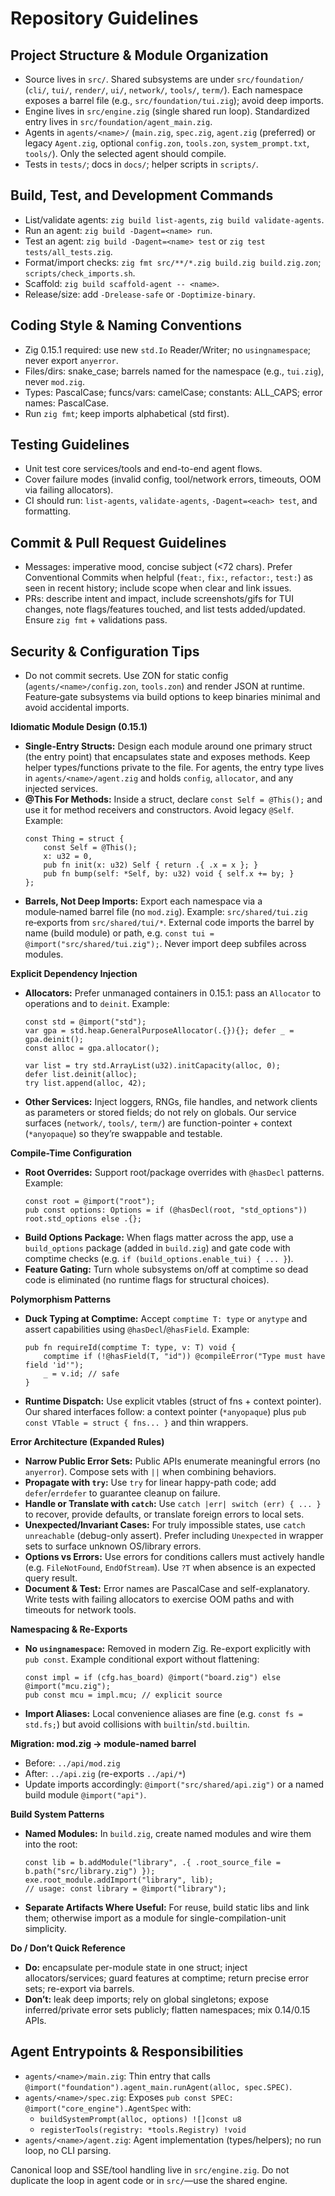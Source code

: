 # Repository Guidelines

## Project Structure & Module Organization
- Source lives in `src/`. Shared subsystems are under `src/foundation/` (`cli/`, `tui/`, `render/`, `ui/`, `network/`, `tools/`, `term/`). Each namespace exposes a barrel file (e.g., `src/foundation/tui.zig`); avoid deep imports.
- Engine lives in `src/engine.zig` (single shared run loop). Standardized entry lives in `src/foundation/agent_main.zig`.
- Agents in `agents/<name>/` (`main.zig`, `spec.zig`, `agent.zig` (preferred) or legacy `Agent.zig`, optional `config.zon`, `tools.zon`, `system_prompt.txt`, `tools/`). Only the selected agent should compile.
- Tests in `tests/`; docs in `docs/`; helper scripts in `scripts/`.

## Build, Test, and Development Commands
- List/validate agents: `zig build list-agents`, `zig build validate-agents`.
- Run an agent: `zig build -Dagent=<name> run`.
- Test an agent: `zig build -Dagent=<name> test` or `zig test tests/all_tests.zig`.
- Format/import checks: `zig fmt src/**/*.zig build.zig build.zig.zon`; `scripts/check_imports.sh`.
- Scaffold: `zig build scaffold-agent -- <name>`.
- Release/size: add `-Drelease-safe` or `-Doptimize-binary`.

## Coding Style & Naming Conventions
- Zig 0.15.1 required: use new `std.Io` Reader/Writer; no `usingnamespace`; never export `anyerror`.
- Files/dirs: snake_case; barrels named for the namespace (e.g., `tui.zig`), never `mod.zig`.
- Types: PascalCase; funcs/vars: camelCase; constants: ALL_CAPS; error names: PascalCase.
- Run `zig fmt`; keep imports alphabetical (std first).

## Testing Guidelines
- Unit test core services/tools and end-to-end agent flows.
- Cover failure modes (invalid config, tool/network errors, timeouts, OOM via failing allocators).
- CI should run: `list-agents`, `validate-agents`, `-Dagent=<each> test`, and formatting.

## Commit & Pull Request Guidelines
- Messages: imperative mood, concise subject (<72 chars). Prefer Conventional Commits when helpful (`feat:`, `fix:`, `refactor:`, `test:`) as seen in recent history; include scope when clear and link issues.
- PRs: describe intent and impact, include screenshots/gifs for TUI changes, note flags/features touched, and list tests added/updated. Ensure `zig fmt` + validations pass.

## Security & Configuration Tips
- Do not commit secrets. Use ZON for static config (`agents/<name>/config.zon`, `tools.zon`) and render JSON at runtime. Feature‑gate subsystems via build options to keep binaries minimal and avoid accidental imports.

**Idiomatic Module Design (0.15.1)**
- **Single-Entry Structs:** Design each module around one primary struct (the entry point) that encapsulates state and exposes methods. Keep helper types/functions private to the file. For agents, the entry type lives in `agents/<name>/agent.zig` and holds `config`, `allocator`, and any injected services.
- **@This For Methods:** Inside a struct, declare `const Self = @This();` and use it for method receivers and constructors. Avoid legacy `@Self`. Example:
  ```zig
  const Thing = struct {
      const Self = @This();
      x: u32 = 0,
      pub fn init(x: u32) Self { return .{ .x = x }; }
      pub fn bump(self: *Self, by: u32) void { self.x += by; }
  };
  ```
- **Barrels, Not Deep Imports:** Export each namespace via a module‑named barrel file (no `mod.zig`). Example: `src/shared/tui.zig` re‑exports from `src/shared/tui/*`. External code imports the barrel by name (build module) or path, e.g. `const tui = @import("src/shared/tui.zig");`. Never import deep subfiles across modules.

**Explicit Dependency Injection**
- **Allocators:** Prefer unmanaged containers in 0.15.1: pass an `Allocator` to operations and to `deinit`. Example:
  ```zig
  const std = @import("std");
  var gpa = std.heap.GeneralPurposeAllocator(.{}){}; defer _ = gpa.deinit();
  const alloc = gpa.allocator();

  var list = try std.ArrayList(u32).initCapacity(alloc, 0);
  defer list.deinit(alloc);
  try list.append(alloc, 42);
  ```
- **Other Services:** Inject loggers, RNGs, file handles, and network clients as parameters or stored fields; do not rely on globals. Our service surfaces (`network/`, `tools/`, `term/`) are function-pointer + context (`*anyopaque`) so they’re swappable and testable.

**Compile-Time Configuration**
- **Root Overrides:** Support root/package overrides with `@hasDecl` patterns. Example:
  ```zig
  const root = @import("root");
  pub const options: Options = if (@hasDecl(root, "std_options")) root.std_options else .{};
  ```
- **Build Options Package:** When flags matter across the app, use a `build_options` package (added in `build.zig`) and gate code with comptime checks (e.g. `if (build_options.enable_tui) { ... }`).
- **Feature Gating:** Turn whole subsystems on/off at comptime so dead code is eliminated (no runtime flags for structural choices).

**Polymorphism Patterns**
- **Duck Typing at Comptime:** Accept `comptime T: type` or `anytype` and assert capabilities using `@hasDecl`/`@hasField`. Example:
  ```zig
  pub fn requireId(comptime T: type, v: T) void {
      comptime if (!@hasField(T, "id")) @compileError("Type must have field 'id'");
      _ = v.id; // safe
  }
  ```
- **Runtime Dispatch:** Use explicit vtables (struct of fns + context pointer). Our shared interfaces follow: a context pointer (`*anyopaque`) plus `pub const VTable = struct { fns... }` and thin wrappers.

**Error Architecture (Expanded Rules)**
- **Narrow Public Error Sets:** Public APIs enumerate meaningful errors (no `anyerror`). Compose sets with `||` when combining behaviors.
- **Propagate with `try`:** Use `try` for linear happy-path code; add `defer`/`errdefer` to guarantee cleanup on failure.
- **Handle or Translate with `catch`:** Use `catch |err| switch (err) { ... }` to recover, provide defaults, or translate foreign errors to local sets.
- **Unexpected/Invariant Cases:** For truly impossible states, use `catch unreachable` (debug-only assert). Prefer including `Unexpected` in wrapper sets to surface unknown OS/library errors.
- **Options vs Errors:** Use errors for conditions callers must actively handle (e.g. `FileNotFound`, `EndOfStream`). Use `?T` when absence is an expected query result.
- **Document & Test:** Error names are PascalCase and self-explanatory. Write tests with failing allocators to exercise OOM paths and with timeouts for network tools.

**Namespacing & Re-Exports**
- **No `usingnamespace`:** Removed in modern Zig. Re-export explicitly with `pub const`. Example conditional export without flattening:
  ```zig
  const impl = if (cfg.has_board) @import("board.zig") else @import("mcu.zig");
  pub const mcu = impl.mcu; // explicit source
  ```
- **Import Aliases:** Local convenience aliases are fine (e.g. `const fs = std.fs;`) but avoid collisions with `builtin`/`std.builtin`.

**Migration: mod.zig → module-named barrel**
- Before: `../api/mod.zig`
- After:  `../api.zig` (re-exports `../api/*`)
- Update imports accordingly: `@import("src/shared/api.zig")` or a named build module `@import("api")`.

**Build System Patterns**
- **Named Modules:** In `build.zig`, create named modules and wire them into the root:
  ```zig
  const lib = b.addModule("library", .{ .root_source_file = b.path("src/library.zig") });
  exe.root_module.addImport("library", lib);
  // usage: const library = @import("library");
  ```
- **Separate Artifacts Where Useful:** For reuse, build static libs and link them; otherwise import as a module for single-compilation-unit simplicity.

**Do / Don’t Quick Reference**
- **Do:** encapsulate per-module state in one struct; inject allocators/services; guard features at comptime; return precise error sets; re-export via barrels.
- **Don’t:** leak deep imports; rely on global singletons; expose inferred/private error sets publicly; flatten namespaces; mix 0.14/0.15 APIs.

## Agent Entrypoints & Responsibilities
- `agents/<name>/main.zig`: Thin entry that calls `@import("foundation").agent_main.runAgent(alloc, spec.SPEC)`.
- `agents/<name>/spec.zig`: Exposes `pub const SPEC: @import("core_engine").AgentSpec` with:
  - `buildSystemPrompt(alloc, options) ![]const u8`
  - `registerTools(registry: *tools.Registry) !void`
- `agents/<name>/agent.zig`: Agent implementation (types/helpers); no run loop, no CLI parsing.

Canonical loop and SSE/tool handling live in `src/engine.zig`. Do not duplicate the loop in agent code or in `src/`—use the shared engine.
